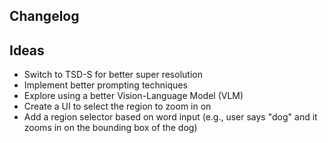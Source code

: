 ## Changelog

## Ideas

- Switch to TSD-S for better super resolution
- Implement better prompting techniques
- Explore using a better Vision-Language Model (VLM)
- Create a UI to select the region to zoom in on
- Add a region selector based on word input (e.g., user says "dog" and it zooms in on the bounding box of the dog)